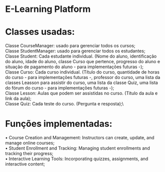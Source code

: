# E-Learning Platform
# Classes usadas:
Classe CourseManager: usado para gerenciar todos os cursos;\
Classe StudentManager: usado para gerenciar todos os estudantes;\
Classe Student: Cada estudante individual. (Nome do aluno, identificação do aluno, idade do aluno, classe Curso que pertence, progresso do aluno e situação de pagamento do aluno - para implementações futuras -);\
Classe Curso: Cada curso individual. (Título do curso, quantidade de horas do curso - para implementações futuras -, professor do curso, uma lista da classes Leasson para assistir do curso, uma lista da classe Quiz, uma lista do fórum do curso - para implementações futuras -);\
Classe Lesson: Aulas que podem ser assistidas no curso. (Título da aula e link da aula);\
Classe Quiz: Cada teste do curso. (Pergunta e resposta);\\
# Funções implementadas:
• Course Creation and Management: Instructors can create, update, and manage online courses;\
• Student Enrollment and Tracking: Managing student enrollments and tracking their progress;\
• Interactive Learning Tools: Incorporating quizzes, assignments, and interactive content;
